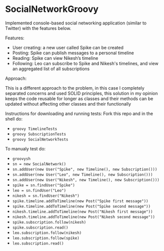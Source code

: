 # SocialNetworkGroovy

Implemented console-based social networking application (similar to Twitter) with the features below.

Features:

- User creating: a new user called Spike can be created
- Posting: Spike can publish messages to a personal timeline
- Reading: Spike can view Nikesh’s timeline
- Following: Leo can subscribe to Spike and Nikesh's timelines, and view an aggregated list of all subscriptions

Approach:

This is a different approach to the problem, in this case I completely separated concerns and used SOLID principles, this solution in my opinion keeps the code reusable for longer as classes and their methods can be updated without affecting other classes and their functionally

Instructions for downloading and running tests:
  Fork this repo and in the shell do:
- `groovy TimelineTests`
- `groovy SubscriptionTests`
- `groovy SocialNetworkTests`

To manualy test do:
- `groovysh`
- `sn = new SocialNetwork()`
- `sn.addUser(new User("Spike", new Timeline(), new Subscription()))`
- `sn.addUser(new User("Leo", new Timeline(), new Subscription()))`
- `sn.addUser(new User("Nikesh", new Timeline(), new Subscription()))`
- `spike = sn.findUser("Spike")`
- `leo = sn.findUser("Leo")`
- `nikesh = sn.findUser("Nikesh")`
- `spike.timeline.addToTimeline(new Post("Spike first message"))`
- `spike.timeline.addToTimeline(new Post("Spike second message"))`
- `nikesh.timeline.addToTimeline(new Post("Nikesh first message"))`
- `nikesh.timeline.addToTimeline(new Post("Nikesh second message"))`
- `spike.subscription.follow(nikesh)`
- `spike.subscription.read()`
- `leo.subscription.follow(nikesh)`
- `leo.subscription.follow(spike)`
- `leo.subscription.read()`
